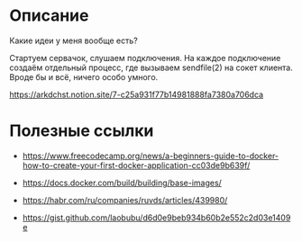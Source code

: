 
# Описание

Какие идеи у меня вообще есть?

Стартуем сервачок, слушаем подключения. На каждое подключение создаём отдельный процесс, где вызываем sendfile(2) на сокет клиента. Вроде бы и всё, ничего особо умного.

https://arkdchst.notion.site/7-c25a931f77b14981888fa7380a706dca

# Полезные ссылки

- https://www.freecodecamp.org/news/a-beginners-guide-to-docker-how-to-create-your-first-docker-application-cc03de9b639f/

- https://docs.docker.com/build/building/base-images/

- https://habr.com/ru/companies/ruvds/articles/439980/

- https://gist.github.com/laobubu/d6d0e9beb934b60b2e552c2d03e1409e

